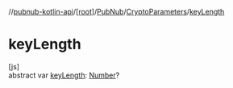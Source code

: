 //[pubnub-kotlin-api](../../../../index.md)/[[root]](../../index.md)/[PubNub](../index.md)/[CryptoParameters](index.md)/[keyLength](key-length.md)

# keyLength

[js]\
abstract var [keyLength](key-length.md): [Number](https://kotlinlang.org/api/core/kotlin-stdlib/kotlin/-number/index.html)?
